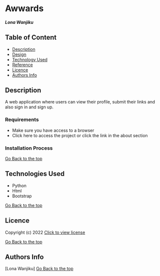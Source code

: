 # Awwards
##### Lona Wanjiku
## Table of Content
+ [Description](#Description)
+ [Design](#Design)
+ [Technology Used](#technologies-used)
+ [Reference](#reference)
+ [Licence](#licence)
+ [Authors Info](#author-Info)

## Description
<p>A web application where users can view their profile, submit their links and also sign in and sign up.</p>

### Requirements
* Make sure you have access to a browser
* Click here to access the project or click the link in the about section

### Installation Process
[Go Back to the top](#Awwards)
## Technologies Used
* Python 
* Html
* Bootstrap


[Go Back to the top](#Awwards)

## Licence
 Copyright (c) 2022 [Click to view license](LICENSE)

[Go Back to the top](#Awwards)

## Authors Info
[Lona Wanjiku]
[Go Back to the top](#Awwards)
